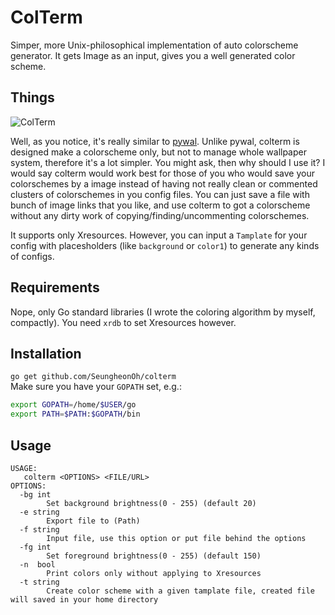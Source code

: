# ColTerm
Simper, more Unix-philosophical implementation of auto colorscheme generator. It gets Image as an input, gives you a well generated color scheme.

## Things
![ColTerm](https://github.com/SeungheonOh/ColTerm/blob/master/img/colterm.jpg)

Well, as you notice, it's really similar to [pywal](https://github.com/dylanaraps/pywal). Unlike pywal, colterm is designed make a colorscheme only,
but not to manage whole wallpaper system, therefore it's a lot simpler. You might ask, then why should I use it? I would say colterm would work best for those of you 
who would save your colorschemes by a image instead of having not really clean or commented clusters of colorschemes in you config files. You can just
save a file with bunch of image links that you like, and use colterm to got a colorscheme without any dirty work of copying/finding/uncommenting
colorschemes.

It supports only Xresources. However, you can input a ```Tamplate``` for your config with placesholders (like ```background``` or ```color1```) to generate any kinds of configs.

## Requirements
Nope, only Go standard libraries (I wrote the coloring algorithm by myself, compactly). You need ```xrdb``` to set Xresources however.

## Installation
`go get github.com/SeungheonOh/colterm`  
Make sure you have your `GOPATH` set, e.g.:  
```bash
export GOPATH=/home/$USER/go
export PATH=$PATH:$GOPATH/bin
```

## Usage
```
USAGE:
   colterm <OPTIONS> <FILE/URL>
OPTIONS:
  -bg int
        Set background brightness(0 - 255) (default 20)
  -e string
        Export file to (Path)
  -f string
        Input file, use this option or put file behind the options
  -fg int
        Set foreground brightness(0 - 255) (default 150)
  -n  bool
        Print colors only without applying to Xresources
  -t string
        Create color scheme with a given tamplate file, created file will saved in your home directory
```

